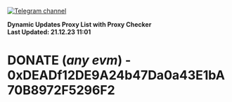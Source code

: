 [![Telegram channel](https://img.shields.io/endpoint?url=https://runkit.io/damiankrawczyk/telegram-badge/branches/master?url=https://t.me/n4z4v0d)](https://t.me/n4z4v0d) 

**Dynamic Updates Proxy List with Proxy Checker**  
**Last Updated: 21.12.23 11:01**

# DONATE (_any evm_) - 0xDEADf12DE9A24b47Da0a43E1bA70B8972F5296F2
